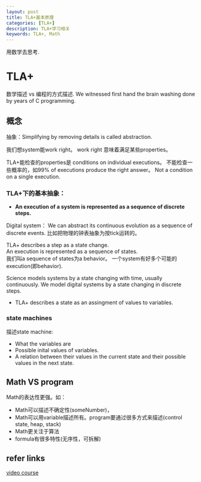 ```yaml
---
layout: post
title: TLA+基本原理
categories: [TLA+]
description: TLA+学习相关
keywords: TLA+, Math
---
```


用数学去思考.



# TLA+

数学描述 vs 编程的方式描述.
We witnessed first hand the brain washing done by years of C programming.

## 概念

抽象：Simplifying by removing details is called abstraction.

我们想system能work right。 work right 意味着满足某些properties。

TLA+能检查的properties是 conditions on individual executions。
不能检查一些概率的，如99% of executions produce the right answer。 Not a condition on a single execution.

### TLA+下的基本抽象：
- **An execution of a system is represented as a sequence of discrete steps.**

Digital system：
   We can abstract its continuous evolution as a sequence of discrete events.  比如把物理的钟表抽象为按tick运转的。

TLA+ describes a step as a state change.  
An execution is represented as a sequence of states.  
我们叫a sequence of states为a behavior。
一个system有好多个可能的execution(即behavior).

Science models systems by a state changing with time, usually continuously.
We model digital systems by a state changing in discrete steps.

- TLA+ describes a state as an assingment of values to variables.

### state machines

描述state machine:
* What the variables are
* Possible inital values of variables.
* A relation between their values in the current state and their possible values in the next state.


## Math VS program
Math的表达性更强。如：
* Math可以描述不确定性(someNumber)，
* Math可以用variable描述所有。program要通过很多方式来描述(control state, heap, stack)
* Math更关注于算法
* formula有很多特性(无序性，可拆解)


## refer links
[video course](http://lamport.azurewebsites.net/video/videos.html)
